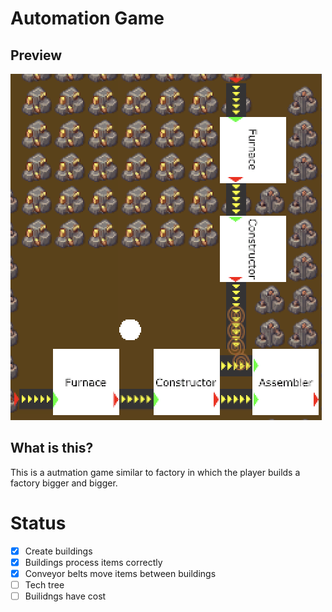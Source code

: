 # Automation Game

## Preview

![Preview](https://github.com/lavalleeale/AutomationGame/blob/main/preview.png?raw=true)

## What is this?

This is a autmation game similar to factory in which the player builds a factory bigger and bigger.

# Status
- [x] Create buildings
- [x] Buildings process items correctly
- [x] Conveyor belts move items between buildings
- [ ] Tech tree
- [ ] Builidngs have cost

